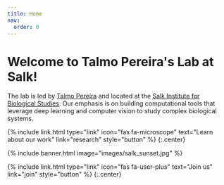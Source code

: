 ```yaml
---
title: Home
nav:
  order: 0
---
```


# Welcome to Talmo Pereira's Lab at Salk!

The lab is led by [Talmo Pereira](members/talmo-pereira.html) and located at the [Salk Institute for Biological Studies](https://salk.edu). Our emphasis is on building computational tools that leverage deep learning and computer vision to study complex biological systems.


{%
  include link.html
  type="link"
  icon="fas fa-microscope"
  text="Learn about our work"
  link="research"
  style="button"
%}
{:.center}

{% include banner.html image="images/salk_sunset.jpg" %}

{%
  include link.html
  type="link"
  icon="fas fa-user-plus"
  text="Join us"
  link="join"
  style="button"
%}
{:.center}